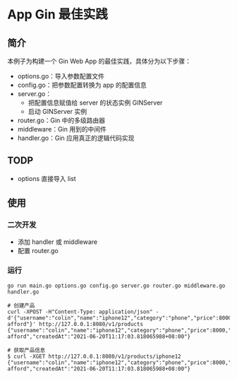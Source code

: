 # App Gin 最佳实践

## 简介

本例子为构建一个 Gin Web App 的最佳实践，具体分为以下步骤：

- options.go：导入参数配置文件
- config.go：把参数配置转换为 app 的配置信息
- server.go：
  - 把配置信息赋值给 server 的状态实例 GINServer
  - 启动 GINServer 实例
- router.go：Gin 中的多级路由器
- middleware：Gin 用到的中间件
- handler.go：Gin 应用真正的逻辑代码实现

## TODP

- options 直接导入 list

## 使用

### 二次开发

- 添加 handler 或 middleware
- 配置 router.go

### 运行


```shell
go run main.go options.go config.go server.go router.go middleware.go handler.go 
```

```shell
# 创建产品
curl -XPOST -H"Content-Type: application/json" -d'{"username":"colin","name":"iphone12","category":"phone","price":8000,"description":"cannot afford"}' http://127.0.0.1:8080/v1/products
{"username":"colin","name":"iphone12","category":"phone","price":8000,"description":"cannot afford","createdAt":"2021-06-20T11:17:03.818065988+08:00"}

# 获取产品信息
$ curl -XGET http://127.0.0.1:8080/v1/products/iphone12
{"username":"colin","name":"iphone12","category":"phone","price":8000,"description":"cannot afford","createdAt":"2021-06-20T11:17:03.818065988+08:00"}
```